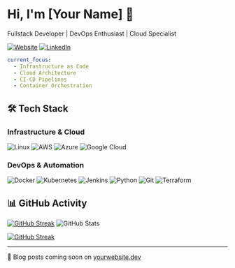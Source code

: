 # Hi, I'm [Your Name] 👋

Fullstack Developer | DevOps Enthusiast | Cloud Specialist

[![Website](https://img.shields.io/badge/website-000000?style=for-the-badge&logo=About.me&logoColor=white)](https://yourwebsite.dev)
[![LinkedIn](https://img.shields.io/badge/LinkedIn-0077B5?style=for-the-badge&logo=linkedin&logoColor=white)]([https://linkedin.com/in/yourprofile](https://www.linkedin.com/in/ido-shoshani123/))

```yaml
current_focus:
  - Infrastructure as Code
  - Cloud Architecture
  - CI-CD Pipelines
  - Container Orchestration
```

## 🛠 Tech Stack

### Infrastructure & Cloud
![Linux](https://img.shields.io/badge/Linux-FCC624?style=for-the-badge&logo=linux&logoColor=black)
![AWS](https://img.shields.io/badge/AWS-%23FF9900.svg?style=for-the-badge&logo=amazon-aws&logoColor=white)
![Azure](https://img.shields.io/badge/azure-%230072C6.svg?style=for-the-badge&logo=microsoftazure&logoColor=white)
![Google Cloud](https://img.shields.io/badge/GoogleCloud-%234285F4.svg?style=for-the-badge&logo=google-cloud&logoColor=white)

### DevOps & Automation
![Docker](https://img.shields.io/badge/docker-%230db7ed.svg?style=for-the-badge&logo=docker&logoColor=white)
![Kubernetes](https://img.shields.io/badge/kubernetes-%23326ce5.svg?style=for-the-badge&logo=kubernetes&logoColor=white)
![Jenkins](https://img.shields.io/badge/jenkins-%232C5263.svg?style=for-the-badge&logo=jenkins&logoColor=white)
![Python](https://img.shields.io/badge/python-3670A0?style=for-the-badge&logo=python&logoColor=ffdd54)
![Git](https://img.shields.io/badge/git-%23F05033.svg?style=for-the-badge&logo=git&logoColor=white)
![Terraform](https://img.shields.io/badge/terraform-%235835CC.svg?style=for-the-badge&logo=terraform&logoColor=white)

## 📊 GitHub Activity
[![GitHub Streak](https://streak-stats.demolab.com?user=IdoShoshani&short_numbers=true&mode=weekly)](https://git.io/streak-stats)
![GitHub Stats](https://github-readme-stats.vercel.app/api?username=YourUsername&theme=tokyonight&show_icons=true&hide_border=true&count_private=true)

[![GitHub Streak](https://github-readme-streak-stats.herokuapp.com?user=YourUsername&theme=tokyonight&hide_border=true)](https://git.io/streak-stats)

---
📝 Blog posts coming soon on [yourwebsite.dev](https://yourwebsite.dev)
